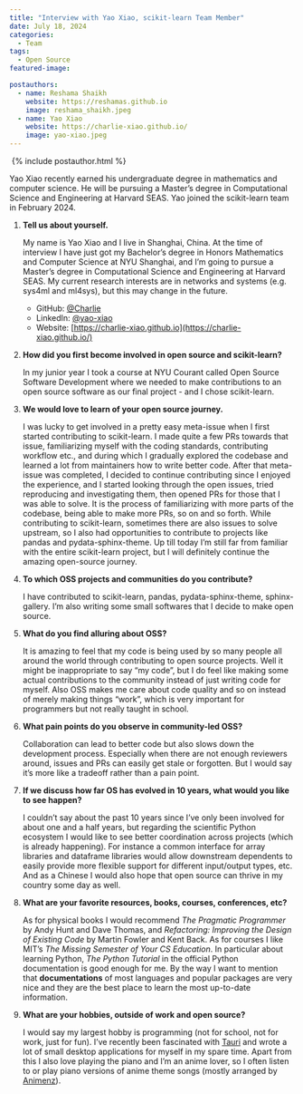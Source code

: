 ```yaml
---
title: "Interview with Yao Xiao, scikit-learn Team Member"
date: July 18, 2024
categories:
  - Team
tags:
  - Open Source
featured-image: 

postauthors:
  - name: Reshama Shaikh
    website: https://reshamas.github.io
    image: reshama_shaikh.jpeg 
  - name: Yao Xiao
    website: https://charlie-xiao.github.io/
    image: yao-xiao.jpeg
---
```


<div>
  <img src="/assets/images/posts_images/{{ page.featured-image }}" alt="">
  {% include postauthor.html %}
</div>

Yao Xiao recently earned his undergraduate degree in mathematics and computer science. He will be pursuing a Master’s degree in Computational Science and Engineering at Harvard SEAS. Yao joined the scikit-learn team in February 2024.

1. __Tell us about yourself.__

    My name is Yao Xiao and I live in Shanghai, China. At the time of interview I have just got my Bachelor’s degree in Honors Mathematics and Computer Science at NYU Shanghai, and I’m going to pursue a Master’s degree in Computational Science and Engineering at Harvard SEAS. My current research interests are in networks and systems (e.g. sys4ml and ml4sys), but this may change in the future.

    - GitHub: [@Charlie](https://github.com/Charlie-XIAO)
    - LinkedIn: [@yao-xiao](https://www.linkedin.com/in/yao-xiao-200073244/)
    - Website: [https://charlie-xiao.github.io](https://charlie-xiao.github.io/)

1. __How did you first become involved in open source and scikit-learn?__

    In my junior year I took a course at NYU Courant called Open Source Software Development where we needed to make contributions to an open source software as our final project - and I chose scikit-learn.

1. __We would love to learn of your open source journey.__

    I was lucky to get involved in a pretty easy meta-issue when I first started contributing to scikit-learn. I made quite a few PRs towards that issue, familiarizing myself with the coding standards, contributing workflow etc., and during which I gradually explored the codebase and learned a lot from maintainers how to write better code. After that meta-issue was completed, I decided to continue contributing since I enjoyed the experience, and I started looking through the open issues, tried reproducing and investigating them, then opened PRs for those that I was able to solve. It is the process of familiarizing with more parts of the codebase, being able to make more PRs, so on and so forth. While contributing to scikit-learn, sometimes there are also issues to solve upstream, so I also had opportunities to contribute to projects like pandas and pydata-sphinx-theme. Up till today I’m still far from familiar with the entire scikit-learn project, but I will definitely continue the amazing open-source journey.

1. __To which OSS projects and communities do you contribute?__

    I have contributed to scikit-learn, pandas, pydata-sphinx-theme, sphinx-gallery. I’m also writing some small softwares that I decide to make open source.

1. __What do you find alluring about OSS?__

    It is amazing to feel that my code is being used by so many people all around the world through contributing to open source projects. Well it might be inappropriate to say “my code”, but I do feel like making some actual contributions to the community instead of just writing code for myself. Also OSS makes me care about code quality and so on instead of merely making things “work”, which is very important for programmers but not really taught in school.

1. __What pain points do you observe in community-led OSS?__
    
    Collaboration can lead to better code but also slows down the development process. Especially when there are not enough reviewers around, issues and PRs can easily get stale or forgotten. But I would say it’s more like a tradeoff rather than a pain point.

1. __If we discuss how far OS has evolved in 10 years, what would you like to see happen?__

    I couldn’t say about the past 10 years since I’ve only been involved for about one and a half years, but regarding the scientific Python ecosystem I would like to see better coordination across projects (which is already happening). For instance a common interface for array libraries and dataframe libraries would allow downstream dependents to easily provide more flexible support for different input/output types, etc. And as a Chinese I would also hope that open source can thrive in my country some day as well.

1. __What are your favorite resources, books, courses, conferences, etc?__

    As for physical books I would recommend *The Pragmatic Programmer* by Andy Hunt and Dave Thomas, and *Refactoring: Improving the Design of Existing Code* by Martin Fowler and Kent Back. As for courses I like MIT’s *The Missing Semester of Your CS Education*. In particular about learning Python, *The Python Tutorial* in the official Python documentation is good enough for me. By the way I want to mention that **documentations** of most languages and popular packages are very nice and they are the best place to learn the most up-to-date information.

1. __What are your hobbies, outside of work and open source?__

    I would say my largest hobby is programming (not for school, not for work, just for fun). I’ve recently been fascinated with [Tauri](https://v2.tauri.app/) and wrote a lot of small desktop applications for myself in my spare time. Apart from this I also love playing the piano and I’m an anime lover, so I often listen to or play piano versions of anime theme songs (mostly arranged by [Animenz](https://www.animenzpiano.com/)).
